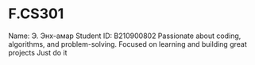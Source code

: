 # F.CS301
 Name: Э. Энх-амар
Student ID: B210900802
Passionate about coding, algorithms, and problem-solving.
Focused on learning and building great projects
Just do it
